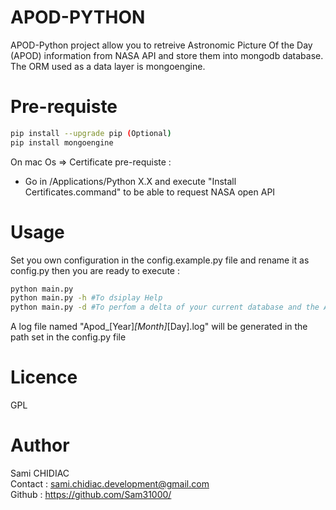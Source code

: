 # APOD-PYTHON
APOD-Python project allow you to retreive Astronomic Picture Of the Day (APOD) information from NASA API and store them into mongodb database.
The ORM used as a data layer is mongoengine.
# Pre-requiste
```sh
pip install --upgrade pip (Optional) 
pip install mongoengine 
 ```
On mac Os => Certificate pre-requiste : 
- Go in  /Applications/Python X.X and execute "Install Certificates.command" to be able to request NASA open API

# Usage
Set you own configuration in the config.example.py file and rename it as config.py then you are ready to execute :
```sh
python main.py
python main.py -h #To dsiplay Help
python main.py -d #To perfom a delta of your current database and the APOD available
```
A log file named "Apod_[Year]_[Month]_[Day].log" will be generated in the path set in the config.py file 

# Licence

GPL

# Author
Sami CHIDIAC  
Contact : sami.chidiac.development@gmail.com  
Github : https://github.com/Sam31000/